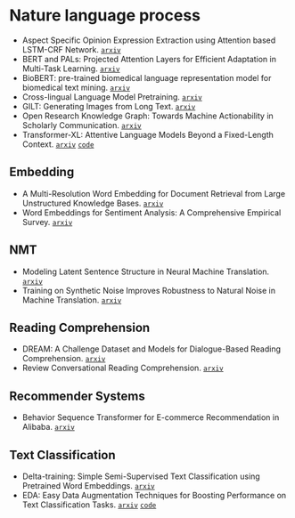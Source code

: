 # Nature language process

- Aspect Specific Opinion Expression Extraction using Attention based LSTM-CRF Network. [`arxiv`](https://arxiv.org/abs/1902.02709)
- BERT and PALs: Projected Attention Layers for Efficient Adaptation in Multi-Task Learning. [`arxiv`](https://arxiv.org/abs/1902.02671)
- BioBERT: pre-trained biomedical language representation model for biomedical text mining. [`arxiv`](https://arxiv.org/abs/1901.08746)
- Cross-lingual Language Model Pretraining. [`arxiv`](https://arxiv.org/abs/1901.07291)
- GILT: Generating Images from Long Text. [`arxiv`](https://arxiv.org/abs/1901.02404)
- Open Research Knowledge Graph: Towards Machine Actionability in Scholarly Communication. [`arxiv`](https://arxiv.org/abs/1901.10816)
- Transformer-XL: Attentive Language Models Beyond a Fixed-Length Context. [`arxiv`](https://arxiv.org/abs/1901.02860) [`code`](https://github.com/kimiyoung/transformer-xl)

## Embedding

- A Multi-Resolution Word Embedding for Document Retrieval from Large Unstructured Knowledge Bases. [`arxiv`](https://arxiv.org/abs/1902.00663)
- Word Embeddings for Sentiment Analysis: A Comprehensive Empirical Survey. [`arxiv`](https://arxiv.org/abs/1902.00753)

## NMT

- Modeling Latent Sentence Structure in Neural Machine Translation. [`arxiv`](https://arxiv.org/abs/1901.06436)
- Training on Synthetic Noise Improves Robustness to Natural Noise in Machine Translation. [`arxiv`](https://arxiv.org/abs/1902.01509)

## Reading Comprehension

- DREAM: A Challenge Dataset and Models for Dialogue-Based Reading Comprehension. [`arxiv`](https://arxiv.org/abs/1902.00164)
- Review Conversational Reading Comprehension. [`arxiv`](https://arxiv.org/abs/1902.00821)


## Recommender Systems

- Behavior Sequence Transformer for E-commerce Recommendation in Alibaba. [`arxiv`](https://arxiv.org/pdf/1905.06874.pdf)

## Text Classification

- Delta-training: Simple Semi-Supervised Text Classification using Pretrained Word Embeddings. [`arxiv`](https://arxiv.org/abs/1901.07651)
- EDA: Easy Data Augmentation Techniques for Boosting Performance on Text Classification Tasks. [`arxiv`](https://arxiv.org/abs/1901.11196) [`code`](https://github.com/jasonwei20/eda_nlp)
